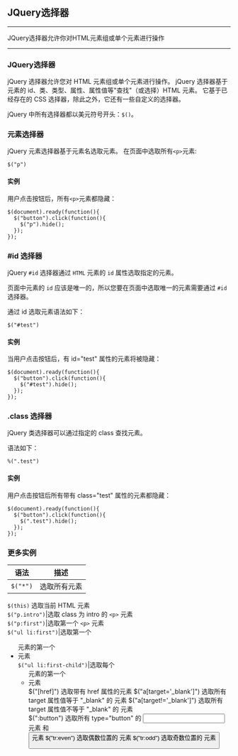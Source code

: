 ## JQuery选择器

---
JQuery选择器允许你对HTML元素组或单个元素进行操作

---

### JQuery选择器

jQuery 选择器允许您对 HTML 元素组或单个元素进行操作。
jQuery 选择器基于元素的 id、类、类型、属性、属性值等"查找"（或选择）HTML 元素。 它基于已经存在的 CSS 选择器，除此之外，它还有一些自定义的选择器。

jQuery 中所有选择器都以美元符号开头：`$()`。

### 元素选择器

jQuery 元素选择器基于元素名选取元素。
在页面中选取所有`<p>`元素:
```jquery
$("p")
```

#### 实例

用户点击按钮后，所有`<p>`元素都隐藏：
```jquery
$(document).ready(function(){
  $("button").click(function(){
    $("p").hide();
  });
});
```

### #id 选择器

jQuery `#id` 选择器通过 `HTML` 元素的 `id` 属性选取指定的元素。

页面中元素的 `id` 应该是唯一的，所以您要在页面中选取唯一的元素需要通过 `#id` 选择器。

通过 id 选取元素语法如下：
```jquery
$("#test")
```
#### 实例

当用户点击按钮后，有 id="test" 属性的元素将被隐藏：
```jquery
$(document).ready(function(){
  $("button").click(function(){
    $("#test").hide();
  });
});
```

### .class 选择器

jQuery 类选择器可以通过指定的 class 查找元素。

语法如下：
```jquery
%(".test")
```

#### 实例

用户点击按钮后所有带有 class="test" 属性的元素都隐藏：
```jquery
$(document).ready(function(){
  $("button").click(function(){
    $(".test").hide();
  });
});
```

### 更多实例

语法|描述
---|---
`$("*")`|选取所有元素	
`$(this)`	选取当前 HTML 元素	
`$("p.intro")`|选取 class 为 intro 的 `<p>` 元素	
`$("p:first")`|选取第一个 `<p>` 元素	
`$("ul li:first")`|选取第一个 <ul> 元素的第一个 <li> 元素	
`$("ul li:first-child")`|选取每个 <ul> 元素的第一个 <li> 元素	
$("[href]")	选取带有 href 属性的元素	
$("a[target='_blank']")	选取所有 target 属性值等于 "_blank" 的 <a> 元素	
$("a[target!='_blank']")	选取所有 target 属性值不等于 "_blank" 的 <a> 元素	
$(":button")	选取所有 type="button" 的 <input> 元素 和 <button> 元素
$("tr:even")	选取偶数位置的 <tr> 元素	
$("tr:odd")	选取奇数位置的 <tr> 元素	

